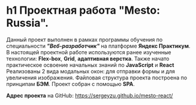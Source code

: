 # h1 Проектная работа "Mesto: Russia".

Данный проект выполнен в рамках программы обучения по специальности **_"Веб-разработчик"_** на платформе **Яндекс Практикум**.
В настоящей проектной работе используются ранее изученные технологии: **Flex-box**, **Grid**, **адаптивная верстка**.
Также начато практическое освоение начальных знаний по **JavaScript** и **React** Реализованы 2 вида модальных окон: для отправки формы и для увеличения изображения.
Файловая структура проекта построена по принципам **БЭМ**.
Проект собран с помощью **SPA**.

**Адрес проекта** на GitHub: https://sergeyzu.github.io/mesto-react/
